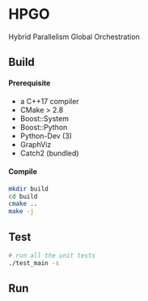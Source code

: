 # HPGO
Hybrid Parallelism Global Orchestration

## Build
#### Prerequisite
- a C++17 compiler
- CMake > 2.8
- Boost::System
- Boost::Python
- Python-Dev (3)
- GraphViz
- Catch2 (bundled)

#### Compile
```bash
mkdir build
cd build
cmake ..
make -j
```

## Test
```bash
# run all the unit tests
./test_main -s
```

## Run

